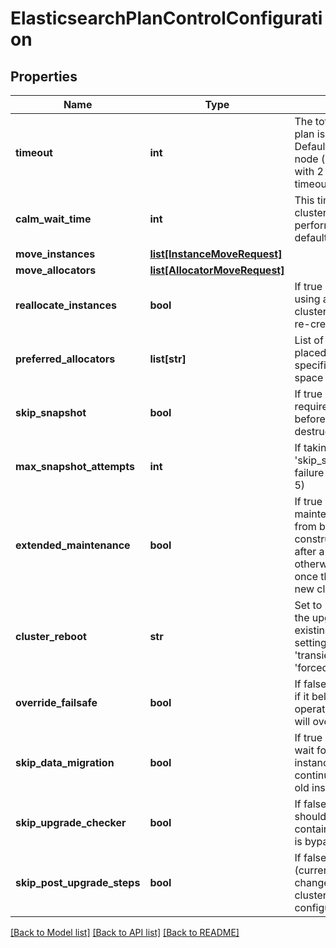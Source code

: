 # ElasticsearchPlanControlConfiguration

## Properties
Name | Type | Description | Notes
------------ | ------------- | ------------- | -------------
**timeout** | **int** | The total timeout in seconds after which the plan is cancelled even if it is not complete. Defaults to 4x the max memory capacity per node (in MB). NOTES: (eg a 3 zone cluster with 2 nodes of 2048 each would have a timeout of 4*2048&#x3D;8192 seconds) | [optional] 
**calm_wait_time** | **int** | This timeout determines how long to give a cluster after it responds to API calls before performing actual operations on it. It defaults to 5s | [optional] 
**move_instances** | [**list[InstanceMoveRequest]**](InstanceMoveRequest.md) |  | [optional] 
**move_allocators** | [**list[AllocatorMoveRequest]**](AllocatorMoveRequest.md) |  | [optional] 
**reallocate_instances** | **bool** | If true (default: false) does not allow re-using any existing instances currently in the cluster, ie even unchanged instances will be re-created | [optional] 
**preferred_allocators** | **list[str]** | List of allocators on which instances are placed if possible (if not possible/not specified then any available allocator with space is used) | [optional] 
**skip_snapshot** | **bool** | If true (default: false), does not take (or require) a successful snapshot to be taken before performing any potentially destructive changes to this cluster | [optional] 
**max_snapshot_attempts** | **int** | If taking a snapshot (ie unless &#39;skip_snapshots&#39;: true) then will retry on failure at most this number of times (default: 5) | [optional] 
**extended_maintenance** | **bool** | If true (default false), does not clear the maintenance flag (which prevents its API from being accessed except by the constructor) on new instances added until after a snapshot has been restored, otherwise, the maintenance flag is cleared once the new instances successfully join the new cluster | [optional] 
**cluster_reboot** | **str** | Set to &#39;forced&#39; to force a reboot as part of the upgrade plan. NOTES: (ie taking an existing plan and leaving it alone except for setting &#39;transient.plan_configuration.cluster_reboot&#39;: &#39;forced&#39; will reboot the cluster) | [optional] 
**override_failsafe** | **bool** | If false (the default) then the plan will fail out if it believes the requested sequence of operations can result in data loss - this flag will override some of these restraints | [optional] 
**skip_data_migration** | **bool** | If true (default: false) then the plan will not wait for data to be migrated from old instances to new instances before continuing the plan (potentially deleting the old instances and losing data) | [optional] 
**skip_upgrade_checker** | **bool** | If false, the cluster is checked for issues that should be resolved before migration (eg contains old Lucene segments), if true this is bypassed | [optional] 
**skip_post_upgrade_steps** | **bool** | If false (the default), the cluster will run (currently) 2.x-&gt;5.x operations for any plan change ending with a 5.x cluster (eg apply a cluster license, ensure Monitoring is configured) | [optional] 

[[Back to Model list]](../README.md#documentation-for-models) [[Back to API list]](../README.md#documentation-for-api-endpoints) [[Back to README]](../README.md)


